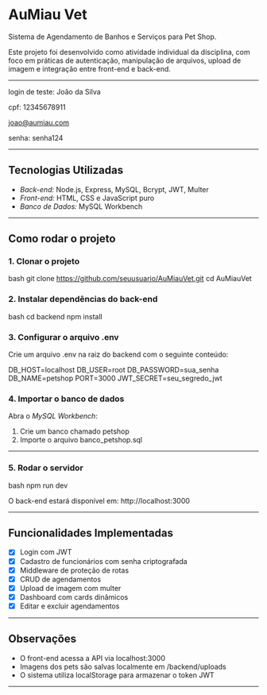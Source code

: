 # AuMiau Vet 

Sistema de Agendamento de Banhos e Serviços para Pet Shop.

Este projeto foi desenvolvido como atividade individual da disciplina, com foco em práticas de autenticação, manipulação de arquivos, upload de imagem e integração entre front-end e back-end.

---

login de teste:
João da Silva

cpf: 12345678911

joao@aumiau.com 

senha: senha124

---

## Tecnologias Utilizadas

- *Back-end:* Node.js, Express, MySQL, Bcrypt, JWT, Multer
- *Front-end:* HTML, CSS e JavaScript puro
- *Banco de Dados:* MySQL Workbench


---

## Como rodar o projeto

### 1. Clonar o projeto
bash
git clone https://github.com/seuusuario/AuMiauVet.git
cd AuMiauVet


### 2. Instalar dependências do back-end
bash
cd backend
npm install


### 3. Configurar o arquivo .env
Crie um arquivo .env na raiz do backend com o seguinte conteúdo:


DB_HOST=localhost
DB_USER=root
DB_PASSWORD=sua_senha
DB_NAME=petshop
PORT=3000
JWT_SECRET=seu_segredo_jwt


### 4. Importar o banco de dados
Abra o *MySQL Workbench*:

1. Crie um banco chamado petshop
2. Importe o arquivo banco_petshop.sql

---

### 5. Rodar o servidor
bash
npm run dev


O back-end estará disponível em: http://localhost:3000

---

## Funcionalidades Implementadas

- [x] Login com JWT
- [x] Cadastro de funcionários com senha criptografada
- [x] Middleware de proteção de rotas
- [x] CRUD de agendamentos
- [x] Upload de imagem com multer
- [x] Dashboard com cards dinâmicos
- [x] Editar e excluir agendamentos

---

## Observações
- O front-end acessa a API via localhost:3000
- Imagens dos pets são salvas localmente em /backend/uploads
- O sistema utiliza localStorage para armazenar o token JWT

---
